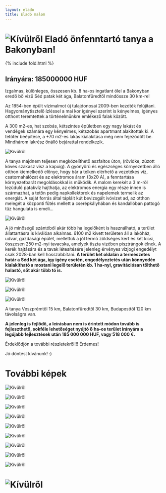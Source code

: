 ```yaml
---
layout: elado
title: Eladó malom
---
```


# ![Kívülről](http://i.imgur.com/HSakLid.jpg) Eladó önfenntartó tanya a Bakonyban!

{% include fold.html %}

## Irányára: 185000000 HUF

Izgalmas, különleges, összesen kb. 8 ha-os ingatlant ölel a Bakonyban eredő bő vizű Séd patak két ága, Balatonfüredtől mindössze 30 km-re!

Az 1854-ben épült vízimalmot új tulajdonosai 2009-ben kezdték felújítani. Hagyománytisztelő ízléssel a mai kor igényei szerint is kényelmes, igényes otthont teremtettek a történelmünkre emlékező falak között. 

A 300 m2-es, hat szobás, kétszintes épületben egy nagy lakást és vendégek számára egy kényelmes, kétszobás apartmant alakítottak ki. A tetőtér beépítése, a +70 m2-es lakás kialakítása még nem fejeződött be. Mindhárom lakrész önálló bejárattal rendelkezik.

![Kívülről](http://i.imgur.com/JjwSV0l.jpg)

A tanya majdnem teljesen megközelíthető aszfaltos úton, (rövidke, zúzott köves szakasz visz a kapuig). A gyönyörű és egészséges környezetben álló otthon kiemelkedő előnye, hogy bár a telken elérhető a vezetékes víz, csatornahálózat és az elektromos áram (3x20 A), a fenntartása környezetbarát megoldásokkal is működik. A malom kerekét a 3 m-ről lezúduló patakvíz hajthatja, az elektromos energia egy része innen is származhat, a tetőn pedig napkollektorok és napelemek termelik az energiát. A saját forrás által táplált kút bevizsgált ivóvizet ad, az otthon melegét a központi fűtés mellett a cserépkályhában és kandallóban pattogó tűz hangulata is emeli…

![Kívülről](http://i.imgur.com/amgPlmg.jpg)

A jó minőségű szántóból akár több ha legelőként is használható, a terület állattartásra is kiválóan alkalmas. 6100 m2 kivett területen áll a lakóház, udvar, gazdasági épület, mellettük a jól termő zöldséges kert és két kicsi, összesen 250 m2-nyi tavacska, amelyek tiszta vizében pisztrángok élnek. A kerék hajtására és a tavak létesítésére jelenleg érvényes vízjogi engedélyt csak 2028-ban kell hosszabbítani. 
**A terület két oldalán a természetes határ a Séd két ága, így igény esetén, engedélyeztetés után könnyedén kialakítható a mostani legelő területén kb. 1 ha-nyi, gravitációsan tölthető halastó, sőt akár több tó is.**

![Kívülről](http://i.imgur.com/Nae804W.jpg)

![Kívülről](http://i.imgur.com/96RdIM1.jpg)

![Kívülről](http://i.imgur.com/iVekA8C.jpg)

A tanya Veszprémtől 15 km, Balatonfüredtől 30 km, Budapesttől 120 km távolságra van.

**A jelenleg is fejlődő, a leírásban nem is érintett módon tovább is fejleszthető, sokféle lehetőséget nyújtó 8 ha-os terület irányára a legújabb fejlesztések után 185 000 000 HUF, vagy 518 000 €.**

Érdeklődjön a további részletekről!!! Érdemes!

Jó döntést kívánunk! :)

# További képek

![Kívülről](http://i.imgur.com/cHwgdIm.jpg)

![Kívülről](http://i.imgur.com/YhI4eTS.jpg)

![Kívülről](http://i.imgur.com/NBloOsX.jpg)

![Kívülről](http://i.imgur.com/pwnwLmS.jpg)

![Kívülről](http://i.imgur.com/bIz4DC5.jpg)

![Kívülről](http://i.imgur.com/7nJY3Vg.jpg)

![Kívülről](http://i.imgur.com/8PldK8Q.jpg)

![Kívülről](http://i.imgur.com/PGn81UA.jpg)

![Kívülről](http://i.imgur.com/GBVGLUi.jpg)

# ![Kívülről](http://i.imgur.com/lvGf4Vr.jpg)
